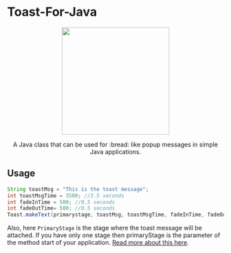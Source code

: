 # Toast-For-Java

<p align="center">
  <img width="250" height="250" src="https://user-images.githubusercontent.com/41565823/52897273-dd777f00-31d2-11e9-93e3-c30d8571e5d3.png">
</p>

<p align="center">
  A Java class that can be used for :bread: like popup messages in simple Java applications.
</p> 

## Usage

```java
String toastMsg = "This is the toast message";
int toastMsgTime = 3500; //3.5 seconds
int fadeInTime = 500; //0.5 seconds
int fadeOutTime= 500; //0.5 seconds
Toast.makeText(primarystage, toastMsg, toastMsgTime, fadeInTime, fadeOutTime);
```

Also, here `PrimaryStage` is the stage where the toast message will be attached. If you have only one stage then primaryStage is the parameter of the method start of your application. 
[Read more about this here](docs.oracle.com/javase/8/javafx/api/javafx/stage/Stage.html).
